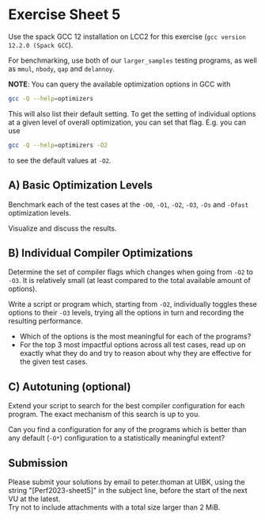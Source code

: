 Exercise Sheet 5
================

Use the spack GCC 12 installation on LCC2 for this exercise (`gcc version 12.2.0 (Spack GCC`).

For benchmarking, use both of our `larger_samples` testing programs, as well as `mmul`, `nbody`, `qap` and `delannoy`.

**NOTE**: You can query the available optimization options in GCC with  
```bash
gcc -Q --help=optimizers
```
This will also list their default setting. 
To get the setting of individual options at a given level of overall optimization, you can set that flag. E.g. you can use  
```bash
gcc -Q --help=optimizers -O2
```  
to see the default values at `-O2`.


A) Basic Optimization Levels
----------------------------

Benchmark each of the test cases at the `-O0`, `-O1`, `-O2`, `-O3`, `-Os` and `-Ofast` optimization levels.

Visualize and discuss the results.


B) Individual Compiler Optimizations
------------------------------------

Determine the set of compiler flags which changes when going from `-O2` to `-O3`. It is relatively small (at least compared to the total available amount of options).

Write a script or program which, starting from `-O2`, individually toggles these options to their `-O3` levels, trying all the options in turn and recording the resulting performance.

- Which of the options is the most meaningful for each of the programs?
- For the top 3 most impactful options across all test cases, read up on exactly what they do and try to reason about why they are effective for the given test cases.


C) Autotuning (optional)
------------------------

Extend your script to search for the best compiler configuration for each program.
The exact mechanism of this search is up to you.

Can you find a configuration for any of the programs which is better than any default (`-O*`) configuration to a statistically meaningful extent?


Submission
----------
Please submit your solutions by email to peter.thoman at UIBK, using the string "[Perf2023-sheet5]" in the subject line, before the start of the next VU at the latest.  
Try not to include attachments with a total size larger than 2 MiB.
